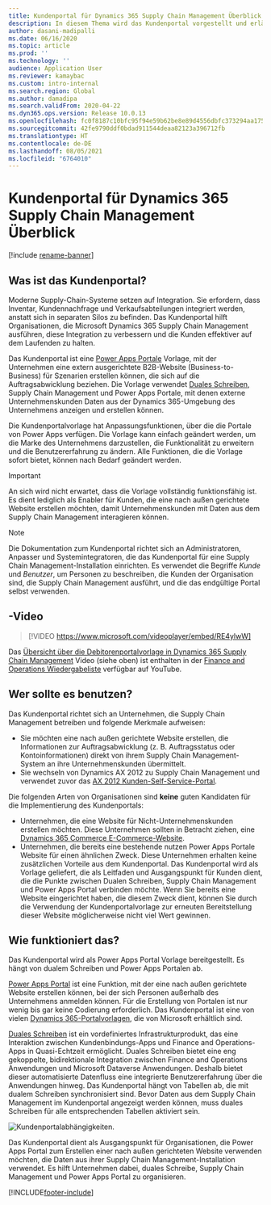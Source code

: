```yaml
---
title: Kundenportal für Dynamics 365 Supply Chain Management Überblick
description: In diesem Thema wird das Kundenportal vorgestellt und erläutert, wer es verwenden soll und wie es funktioniert.
author: dasani-madipalli
ms.date: 06/16/2020
ms.topic: article
ms.prod: ''
ms.technology: ''
audience: Application User
ms.reviewer: kamaybac
ms.custom: intro-internal
ms.search.region: Global
ms.author: damadipa
ms.search.validFrom: 2020-04-22
ms.dyn365.ops.version: Release 10.0.13
ms.openlocfilehash: fc0f8187c10bfc95f94e59b62be8e89d4556dbfc373294aa17579d8c69caed18
ms.sourcegitcommit: 42fe9790ddf0bdad911544deaa82123a396712fb
ms.translationtype: HT
ms.contentlocale: de-DE
ms.lasthandoff: 08/05/2021
ms.locfileid: "6764010"
---
```

# <a name="customer-portal-for-dynamics-365-supply-chain-management-overview"></a>Kundenportal für Dynamics 365 Supply Chain Management Überblick

[!include [rename-banner](~/includes/cc-data-platform-banner.md)]

## <a name="what-is-the-customer-portal"></a>Was ist das Kundenportal?

Moderne Supply-Chain-Systeme setzen auf Integration. Sie erfordern, dass Inventar, Kundennachfrage und Verkaufsabteilungen integriert werden, anstatt sich in separaten Silos zu befinden. Das Kundenportal hilft Organisationen, die Microsoft Dynamics 365 Supply Chain Management ausführen, diese Integration zu verbessern und die Kunden effektiver auf dem Laufenden zu halten.

Das Kundenportal ist eine [Power Apps Portale](/powerapps/maker/portals/overview) Vorlage, mit der Unternehmen eine extern ausgerichtete B2B-Website (Business-to-Business) für Szenarien erstellen können, die sich auf die Auftragsabwicklung beziehen. Die Vorlage verwendet [Duales Schreiben](../../fin-ops-core/dev-itpro/data-entities/dual-write/dual-write-home-page.md), Supply Chain Management und Power Apps Portale, mit denen externe Unternehmenskunden Daten aus der Dynamics 365-Umgebung des Unternehmens anzeigen und erstellen können.

Die Kundenportalvorlage hat Anpassungsfunktionen, über die die Portale von Power Apps verfügen. Die Vorlage kann einfach geändert werden, um die Marke des Unternehmens darzustellen, die Funktionalität zu erweitern und die Benutzererfahrung zu ändern. Alle Funktionen, die die Vorlage sofort bietet, können nach Bedarf geändert werden.

> [!IMPORTANT]
> An sich wird nicht erwartet, dass die Vorlage vollständig funktionsfähig ist. Es dient lediglich als Enabler für Kunden, die eine nach außen gerichtete Website erstellen möchten, damit Unternehmenskunden mit Daten aus dem Supply Chain Management interagieren können.

> [!NOTE]
> Die Dokumentation zum Kundenportal richtet sich an Administratoren, Anpasser und Systemintegratoren, die das Kundenportal für eine Supply Chain Management-Installation einrichten. Es verwendet die Begriffe _Kunde_ und _Benutzer_, um Personen zu beschreiben, die Kunden der Organisation sind, die Supply Chain Management ausführt, und die das endgültige Portal selbst verwenden.

## <a name="video"></a>-Video

> [!VIDEO https://www.microsoft.com/videoplayer/embed/RE4ylwW]

Das [Übersicht über die Debitorenportalvorlage in Dynamics 365 Supply Chain Management](https://youtu.be/nPrqoLuHfV8) Video (siehe oben) ist enthalten in der [Finance and Operations Wiedergabeliste](https://www.youtube.com/playlist?list=PLcakwueIHoT_SYfIaPGoOhloFoCXiUSyW) verfügbar auf YouTube.

## <a name="who-should-use-it"></a>Wer sollte es benutzen?

Das Kundenportal richtet sich an Unternehmen, die Supply Chain Management betreiben und folgende Merkmale aufweisen:

- Sie möchten eine nach außen gerichtete Website erstellen, die Informationen zur Auftragsabwicklung (z. B. Auftragsstatus oder Kontoinformationen) direkt von ihrem Supply Chain Management-System an ihre Unternehmenskunden übermittelt.
- Sie wechseln von Dynamics AX 2012 zu Supply Chain Management und verwendet zuvor das [AX 2012 Kunden-Self-Service-Portal](/dynamicsax-2012/appuser-itpro/about-the-customer-self-service-portal).

Die folgenden Arten von Organisationen sind **keine** guten Kandidaten für die Implementierung des Kundenportals:

- Unternehmen, die eine Website für Nicht-Unternehmenskunden erstellen möchten. Diese Unternehmen sollten in Betracht ziehen, eine [Dynamics 365 Commerce E-Commerce-Website](../../commerce/create-ecommerce-site.md).
- Unternehmen, die bereits eine bestehende nutzen Power Apps Portale Website für einen ähnlichen Zweck. Diese Unternehmen erhalten keine zusätzlichen Vorteile aus dem Kundenportal. Das Kundenportal wird als Vorlage geliefert, die als Leitfaden und Ausgangspunkt für Kunden dient, die die Punkte zwischen Dualen Schreiben, Supply Chain Management und Power Apps Portal verbinden möchte. Wenn Sie bereits eine Website eingerichtet haben, die diesem Zweck dient, können Sie durch die Verwendung der Kundenportalvorlage zur erneuten Bereitstellung dieser Website möglicherweise nicht viel Wert gewinnen.

## <a name="how-does-it-work"></a>Wie funktioniert das?

Das Kundenportal wird als Power Apps Portal Vorlage bereitgestellt. Es hängt von dualem Schreiben und Power Apps Portalen ab.

[Power Apps Portal](/powerapps/maker/portals/overview) ist eine Funktion, mit der eine nach außen gerichtete Website erstellen können, bei der sich Personen außerhalb des Unternehmens anmelden können. Für die Erstellung von Portalen ist nur wenig bis gar keine Codierung erforderlich. Das Kundenportal ist eine von vielen [Dynamics 365-Portalvorlagen](/powerapps/maker/portals/portal-templates#environment-with-model-driven-apps-in-dynamics-365), die von Microsoft erhältlich sind.

[Duales Schreiben](/powerapps/maker/portals/overview) ist ein vordefiniertes Infrastrukturprodukt, das eine Interaktion zwischen Kundenbindungs-Apps und Finance and Operations-Apps in Quasi-Echtzeit ermöglicht. Duales Schreiben bietet eine eng gekoppelte, bidirektionale Integration zwischen Finance and Operations Anwendungen und Microsoft Dataverse Anwendungen. Deshalb bietet dieser automatisierte Datenfluss eine integrierte Benutzererfahrung über die Anwendungen hinweg. Das Kundenportal hängt von Tabellen ab, die mit dualem Schreiben synchronisiert sind. Bevor Daten aus dem Supply Chain Management im Kundenportal angezeigt werden können, muss duales Schreiben für alle entsprechenden Tabellen aktiviert sein.

![Kundenportalabhängigkeiten.](media/customer-portal-elements.png "Kundenportalabhängigkeiten")

Das Kundenportal dient als Ausgangspunkt für Organisationen, die Power Apps Portal zum Erstellen einer nach außen gerichteten Website verwenden möchten, die Daten aus ihrer Supply Chain Management-Installation verwendet. Es hilft Unternehmen dabei, duales Schreibe, Supply Chain Management und Power Apps Portal zu organisieren.


[!INCLUDE[footer-include](../../includes/footer-banner.md)]